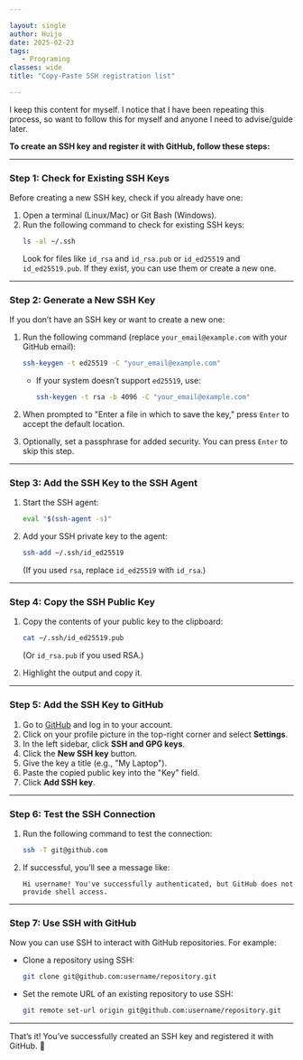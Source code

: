```yaml
---

layout: single  
author: Huijo  
date: 2025-02-23  
tags:  
   - Programing
classes: wide  
title: "Copy-Paste SSH registration list"  

---
```


I keep this content for myself.
I notice that I have been repeating this process, so want to follow this for myself and anyone I need to advise/guide later.

**To create an SSH key and register it with GitHub, follow these steps:**

---

### **Step 1: Check for Existing SSH Keys**
Before creating a new SSH key, check if you already have one:

1. Open a terminal (Linux/Mac) or Git Bash (Windows).
2. Run the following command to check for existing SSH keys:
   ```bash
   ls -al ~/.ssh
   ```
   Look for files like `id_rsa` and `id_rsa.pub` or `id_ed25519` and `id_ed25519.pub`. If they exist, you can use them or create a new one.

---

### **Step 2: Generate a New SSH Key**
If you don’t have an SSH key or want to create a new one:

1. Run the following command (replace `your_email@example.com` with your GitHub email):
   ```bash
   ssh-keygen -t ed25519 -C "your_email@example.com"
   ```
   - If your system doesn’t support `ed25519`, use:
     ```bash
     ssh-keygen -t rsa -b 4096 -C "your_email@example.com"
     ```

2. When prompted to "Enter a file in which to save the key," press `Enter` to accept the default location.

3. Optionally, set a passphrase for added security. You can press `Enter` to skip this step.

---

### **Step 3: Add the SSH Key to the SSH Agent**
1. Start the SSH agent:
   ```bash
   eval "$(ssh-agent -s)"
   ```

2. Add your SSH private key to the agent:
   ```bash
   ssh-add ~/.ssh/id_ed25519
   ```
   (If you used `rsa`, replace `id_ed25519` with `id_rsa`.)

---

### **Step 4: Copy the SSH Public Key**
1. Copy the contents of your public key to the clipboard:
   ```bash
   cat ~/.ssh/id_ed25519.pub
   ```
   (Or `id_rsa.pub` if you used RSA.)

2. Highlight the output and copy it.

---

### **Step 5: Add the SSH Key to GitHub**
1. Go to [GitHub](https://github.com) and log in to your account.
2. Click on your profile picture in the top-right corner and select **Settings**.
3. In the left sidebar, click **SSH and GPG keys**.
4. Click the **New SSH key** button.
5. Give the key a title (e.g., "My Laptop").
6. Paste the copied public key into the "Key" field.
7. Click **Add SSH key**.

---

### **Step 6: Test the SSH Connection**
1. Run the following command to test the connection:
   ```bash
   ssh -T git@github.com
   ```
2. If successful, you’ll see a message like:
   ```
   Hi username! You've successfully authenticated, but GitHub does not provide shell access.
   ```

---

### **Step 7: Use SSH with GitHub**
Now you can use SSH to interact with GitHub repositories. For example:
- Clone a repository using SSH:
  ```bash
  git clone git@github.com:username/repository.git
  ```
- Set the remote URL of an existing repository to use SSH:
  ```bash
  git remote set-url origin git@github.com:username/repository.git
  ```

---

That’s it! You’ve successfully created an SSH key and registered it with GitHub. 🎉